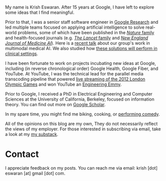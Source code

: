 My name is Krish Eswaran. After 15 years at Google, I have left to explore some ideas that I find meaningful.

Prior to that, I was a senior staff software engineer in
 [Google Research](https://research.google/people/krish-eswaran/) 
and led multiple teams focused on applying artificial intelligence to solve real-world problems, 
some of which have been published in the [_Nature_ family](https://www.nature.com/articles/s41598-021-93967-2)
and health-focused journals (e.g. [_The Lancet_ family](https://www.thelancet.com/journals/landig/article/PIIS2589-7500(23)00227-3/fulltext) and [_New England Journal of Medicine AI_](https://ai.nejm.org/doi/abs/10.1056/AIoa2400018)). Here is a [recent talk](https://www.youtube.com/watch?v=nYSOl1TEXvk) 
about our group's work in multimodal medical AI. We also studied how [these solutions will perform 
in clinical settings](https://blog.google/technology/health/artificial-intelligence-breast-cancer-screening/).

I have been fortunate to work on projects incubating new ideas at Google, including (in reverse chronological 
order) Google Health, Google Fiber, and YouTube. At YouTube, I was the technical lead for the 
parallel media transcoding pipeline that powered [live streaming of the 2012 London Olympic Games](https://www.sfgate.com/tech/article/youtube-streams-olympics-to-64-nations-3758791.php) and won YouTube an
[Engineering Emmy](https://www.tubefilter.com/2013/10/21/youtube-technology-and-engineering-emmy-award/).

Prior to Google, I received a PhD in Electrical Engineering and Computer Sciences at the University of California, 
Berkeley, focused on information theory. You can find out more on [Google Scholar](https://scholar.google.com/citations?user=I5gPRf0AAAAJ&hl=en).

In my spare time, you might find me biking, cooking, or [performing comedy](https://www.youtube.com/watch?v=ieTduFNExQ0).

All of the opinions on this blog are my own, They do not necessarily reflect
 the views of my employer.
For those interested in subscribing via email, take a look at my
 [my substack](https://krisheswaran.substack.com/).

# Contact

I appreciate feedback on my posts. You can reach me via email: krish [dot] eswaran [at] gmail [dot] com.
